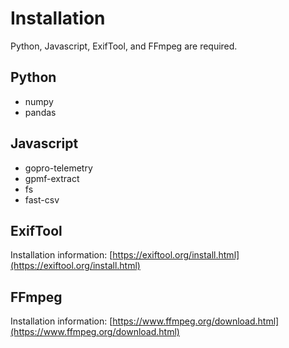 # Installation

Python, Javascript, ExifTool, and FFmpeg are required.

## Python
* numpy
* pandas

## Javascript
* gopro-telemetry
* gpmf-extract
* fs
* fast-csv

## ExifTool
Installation information: [https://exiftool.org/install.html](https://exiftool.org/install.html)

## FFmpeg
Installation information: [https://www.ffmpeg.org/download.html](https://www.ffmpeg.org/download.html)